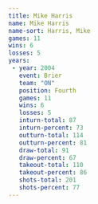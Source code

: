 ```yaml
---
title: Mike Harris
name: Mike Harris
name-sort: Harris, Mike
games: 11
wins: 6
losses: 5
years:
 - year: 2004
   event: Brier
   team: "ON"
   position: Fourth
   games: 11
   wins: 6
   losses: 5
   inturn-total: 87
   inturn-percent: 73
   outturn-total: 114
   outturn-percent: 81
   draw-total: 91
   draw-percent: 67
   takeout-total: 110
   takeout-percent: 86
   shots-total: 201
   shots-percent: 77
---
```

